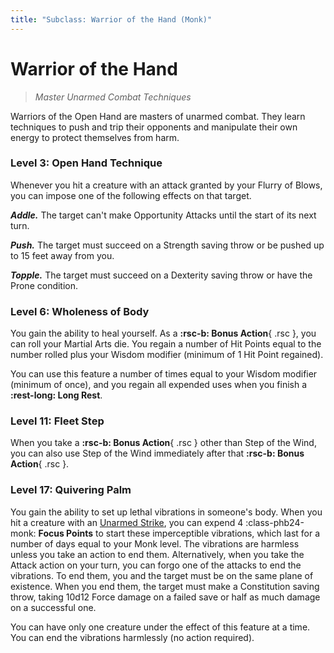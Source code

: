 ```yaml
---
title: "Subclass: Warrior of the Hand (Monk)"
---
```


<p style="display:none">
Master Unarmed Combat Techniques
</p>

# Warrior of the Hand

> *Master Unarmed Combat Techniques*

Warriors of the Open Hand are masters of unarmed combat. They learn techniques to push and trip their opponents and manipulate their own energy to protect themselves from harm.

### Level 3: Open Hand Technique

Whenever you hit a creature with an attack granted by your Flurry of Blows, you can impose one of the following effects on that target.

***Addle.*** The target can't make Opportunity Attacks until the start of its next turn.

***Push.*** The target must succeed on a Strength saving throw or be pushed up to 15 feet away from you.

***Topple.*** The target must succeed on a Dexterity saving throw or have the Prone condition.

### Level 6: Wholeness of Body

You gain the ability to heal yourself. As a **:rsc-b: Bonus Action**{ .rsc }, you can roll your Martial Arts die. You regain a number of Hit Points equal to the number rolled plus your Wisdom modifier (minimum of 1 Hit Point regained).

You can use this feature a number of times equal to your Wisdom modifier (minimum of once), and you regain all expended uses when you finish a **:rest-long: Long Rest**.

### Level 11: Fleet Step

When you take a **:rsc-b: Bonus Action**{ .rsc } other than Step of the Wind, you can also use Step of the Wind immediately after that  **:rsc-b: Bonus Action**{ .rsc }.

### Level 17: Quivering Palm

You gain the ability to set up lethal vibrations in someone's body. When you hit a creature with an [Unarmed Strike], you can expend 4 :class-phb24-monk: **Focus Points** to start these imperceptible vibrations, which last for a number of days equal to your Monk level. The vibrations are harmless unless you take an action to end them. Alternatively, when you take the Attack action on your turn, you can forgo one of the attacks to end the vibrations. To end them, you and the target must be on the same plane of existence. When you end them, the target must make a Constitution saving throw, taking 10d12 Force damage on a failed save or half as much damage on a successful one.

You can have only one creature under the effect of this feature at a time. You can end the vibrations harmlessly (no action required).

[Unarmed Strike]: ../../gameplay/phb/action.md#unarmed-strike